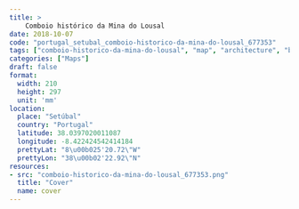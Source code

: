 ```yaml
---
title: > 
    Comboio histórico da Mina do Lousal
date: 2018-10-07
code: "portugal_setubal_comboio-historico-da-mina-do-lousal_677353"
tags: ["comboio-historico-da-mina-do-lousal", "map", "architecture", "buildings", "Setúbal", "Portugal"]
categories: ["Maps"]
draft: false
format:
  width: 210
  height: 297
  unit: 'mm'
location:
  place: "Setúbal"
  country: "Portugal"
  latitude: 38.0397020011087
  longitude: -8.422424542414184
  prettyLat: "8\u00b025'20.72\"W"
  prettyLon: "38\u00b02'22.92\"N"
resources:
- src: "comboio-historico-da-mina-do-lousal_677353.png"
  title: "Cover"
  name: cover
---
```

